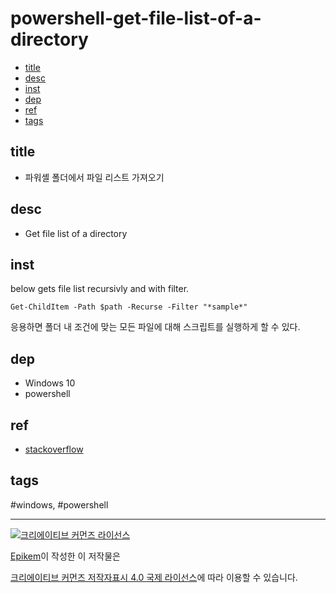 powershell-get-file-list-of-a-directory
=====

- [title](#title)
- [desc](#desc)
- [inst](#inst)
- [dep](#dep)
- [ref](#ref)
- [tags](#tags)

## title
- 파워셸 폴더에서 파일 리스트 가져오기

## desc
- Get file list of a directory

## inst
below gets file list recursivly and with filter.

`Get-ChildItem -Path $path -Recurse -Filter "*sample*"`

응용하면 폴더 내 조건에 맞는 모든 파일에 대해 스크립트를 실행하게 할 수 있다.

## dep
  - Windows 10
  - powershell

## ref
  - [stackoverflow](https://stackoverflow.com/questions/44825746/list-file-names-in-a-folder-matching-a-pattern-excluding-file-content)

## tags
  #windows, #powershell



  ----
  <a rel="license" href="http://creativecommons.org/licenses/by/4.0/"><img alt="크리에이티브 커먼즈 라이선스" style="border-width:0" src="https://i.creativecommons.org/l/by/4.0/88x31.png" /></a>

  <a href='https://github.com/Epikem' target='_blank'>Epikem</a>이 작성한 이 저작물은

  <a rel="license" href="http://creativecommons.org/licenses/by/4.0/">크리에이티브 커먼즈 저작자표시 4.0 국제 라이선스</a>에 따라 이용할 수 있습니다.
